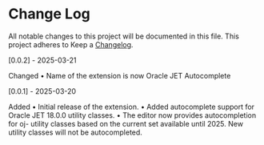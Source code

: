 # Change Log

All notable changes to this project will be documented in this file.
This project adheres to Keep a [Changelog](https://keepachangelog.com/en/1.1.0/).

[0.0.2] - 2025-03-21

Changed
	•	Name of the extension is now Oracle JET Autocomplete

[0.0.1] - 2025-03-20

Added
	•	Initial release of the extension.
	•	Added autocomplete support for Oracle JET 18.0.0 utility classes.
	•	The editor now provides autocompletion for oj- utility classes based on the current set available until 2025. New utility classes will not be autocompleted.
